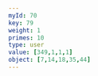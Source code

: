 ```yaml
---
myId: 70
key: 79
weight: 1
primes: 10
type: user
value: [349,1,1,1]
object: [7,14,18,35,44]
---
```


